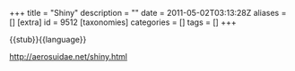 +++
title = "Shiny"
description = ""
date = 2011-05-02T03:13:28Z
aliases = []
[extra]
id = 9512
[taxonomies]
categories = []
tags = []
+++

{{stub}}{{language}}

http://aerosuidae.net/shiny.html
